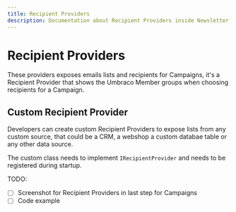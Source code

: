 ```yaml
---
title: Recipient Providers
description: Documentation about Recipient Providers inside Newsletter Studio
---
```

# Recipient Providers
These providers exposes emails lists and recipients for Campaigns, it's a Recipient Provider that shows the Umbraco Member groups when choosing recipients for a Campaign. 



## Custom Recipient Provider
Developers can create custom Recipient Providers to expose lists from any custom source, that could be a CRM, a webshop a custom databae table or any other data source.

The custom class needs to implement `IRecipientProvider` and needs to be registered during startup.


TODO:
* [ ] Screenshot for Recipient Providers in last step for Campaigns
* [ ] Code example
